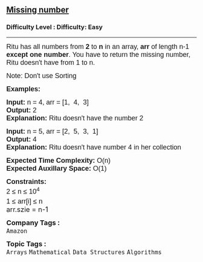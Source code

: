 <h2><a href="https://www.geeksforgeeks.org/problems/missing-number4257/1?page=1&category=Arrays&difficulty=Easy&status=unsolved&sortBy=submissions">Missing number</a></h2><h3>Difficulty Level : Difficulty: Easy</h3><hr><div class="problems_problem_content__Xm_eO"><p><span style="font-family: arial,helvetica,sans-serif;"><span style="font-size: 18px;">Ritu has all numbers from <strong>2</strong> to <strong>n</strong> in an array, <strong>arr</strong> of length n-1 <strong>except</strong> <strong>one number</strong>. You have to return the missing number, Ritu doesn't have from 1 to n.</span></span></p>
<p><span style="font-family: arial,helvetica,sans-serif;"><span style="font-size: 18px;">Note:<strong> </strong>Don't use Sorting</span></span></p>
<p><span style="font-family: arial,helvetica,sans-serif;"><span style="font-size: 18px;"><strong>Examples:</strong></span></span></p>
<pre><span style="font-family: arial,helvetica,sans-serif;"><span style="font-size: 18px;"><strong>Input: </strong>n = 4, arr = [1,  4,  3]
<strong>Output: </strong>2     
<strong>Explanation: </strong>Ritu doesn't have the number 2</span></span></pre>
<pre><span style="font-family: arial,helvetica,sans-serif;"><span style="font-size: 18px;"><strong>Input: </strong>n = 5, arr = [2,  5,  3,  1]
<strong>Output: </strong>4
<strong>Explanation: </strong>Ritu doesn't have number 4 in her collection</span></span></pre>
<p><span style="font-family: arial,helvetica,sans-serif;"><span style="font-size: 18px;"><strong>Expected Time Complexity:</strong> O(n)<br><strong>Expected Auxillary Space</strong></span></span><strong style="font-size: 18px; font-family: arial, helvetica, sans-serif;">:</strong><span style="font-size: 18px; font-family: arial, helvetica, sans-serif;"> O(1)</span></p>
<p><span style="font-family: arial,helvetica,sans-serif;"><span style="font-size: 18px;"><strong>Constraints:</strong><br>2 ≤ n ≤ 10<sup>4<br></sup>1 ≤ arr[i] ≤ n<sup><br></sup></span></span><span style="font-size: 18px;">arr.szie = n-1&nbsp;</span></p></div><p><span style=font-size:18px><strong>Company Tags : </strong><br><code>Amazon</code>&nbsp;<br><p><span style=font-size:18px><strong>Topic Tags : </strong><br><code>Arrays</code>&nbsp;<code>Mathematical</code>&nbsp;<code>Data Structures</code>&nbsp;<code>Algorithms</code>&nbsp;